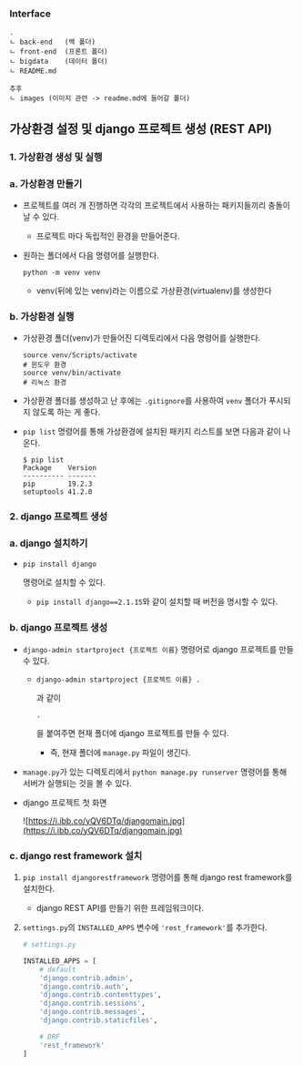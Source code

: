 ### Interface

```
.
ㄴ back-end   (백 폴더)
ㄴ front-end  (프론트 폴더)
ㄴ bigdata    (데이터 폴더)
ㄴ README.md  

추후
ㄴ images (이미지 관련 -> readme.md에 들어갈 폴더)
```



## **가상환경 설정 및 django 프로젝트 생성 (REST API)**

### **1. 가상환경 생성 및 실행**

### **a. 가상환경 만들기**

- 프로젝트를 여러 개 진행하면 각각의 프로젝트에서 사용하는 패키지들끼리 충돌이 날 수 있다.

  - 프로젝트 마다 독립적인 환경을 만들어준다.

- 원하는 폴더에서 다음 명령어를 실행한다.

  ```
  python -m venv venv
  ```

  - venv(뒤에 있는 venv)라는 이름으로 가상환경(virtualenv)를 생성한다

### **b. 가상환경 실행**

- 가상환경 폴더(venv)가 만들어진 디렉토리에서 다음 명령어를 실행한다.

  ```
  source venv/Scripts/activate
  # 윈도우 환경
  source venv/bin/activate
  # 리눅스 환경
  ```

- 가상환경 폴더를 생성하고 난 후에는 `.gitignore`를 사용하여 `venv` 폴더가 푸시되지 않도록 하는 게 좋다.

- `pip list` 명령어를 통해 가상환경에 설치된 패키지 리스트를 보면 다음과 같이 나온다.

  ```
  $ pip list
  Package    Version
  ---------- -------
  pip        19.2.3
  setuptools 41.2.0
  ```

### **2. django 프로젝트 생성**

### **a. django 설치하기**

- ```
  pip install django
  ```

   명령어로 설치할 수 있다.

  - `pip install django==2.1.15`와 같이 설치할 때 버전을 명시할 수 있다.

### **b. django 프로젝트 생성**

- `django-admin startproject {프로젝트 이름}` 명령어로 django 프로젝트를 만들 수 있다.

  - ```
    django-admin startproject {프로젝트 이름} .
    ```

    과 같이 

    ```
    .
    ```

    을 붙여주면 현재 폴더에 django 프로젝트를 만들 수 있다.

    - 즉, 현재 폴더에 `manage.py` 파일이 생긴다.

- `manage.py`가 있는 디렉토리에서 `python manage.py runserver` 명령어를 통해 서버가 실행되는 것을 볼 수 있다.

- django 프로젝트 첫 화면

  ![https://i.ibb.co/yQV6DTq/djangomain.jpg](https://i.ibb.co/yQV6DTq/djangomain.jpg)

### **c. django rest framework 설치**

1. `pip install djangorestframework` 명령어를 통해 django rest framework를 설치한다.

   - django REST API를 만들기 위한 프레임워크이다.

2. `settings.py`의 `INSTALLED_APPS` 변수에 `'rest_framework'`를 추가한다.

   ```python
   # settings.py
   
   INSTALLED_APPS = [
       # default
       'django.contrib.admin',
       'django.contrib.auth',
       'django.contrib.contenttypes',
       'django.contrib.sessions',
       'django.contrib.messages',
       'django.contrib.staticfiles',
   
       # DRF
       'rest_framework'
   ]
   ```